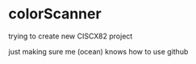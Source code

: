 # colorScanner
trying to create new CISCX82 project

just making sure me (ocean) knows how to use github
